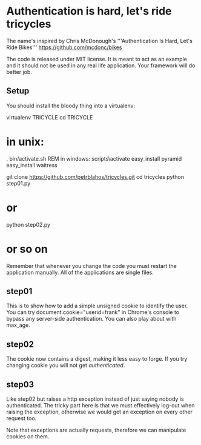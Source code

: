 Authentication is hard, let's ride tricycles
============================================

The name's inspired by Chris McDonough's 
'''Authentication Is Hard, Let's Ride Bikes'''
https://github.com/mcdonc/bikes

The code is released under MIT license. It is meant to act as
an example and it should not be used in any real life application.
Your framework will do better job.

Setup
-----
You should install the bloody thing into a virtualenv:

  virtualenv TRICYCLE
  cd TRICYCLE
  # in unix:
  . bin/activate.sh
  REM in windows:
  scripts\activate
  easy_install pyramid
  easy_install waitress

  git clone https://github.com/petrblahos/tricycles.git
  cd tricycles
  python step01.py
  # or
  python step02.py
  # or so on

Remember that whenever you change the code you must restart the
application manually. All of the applications are single files.

step01
------
This is to show how to add a simple unsigned cookie to identify
the user. You can try
  document.cookie="userid=frank"
in Chrome's console to bypass any server-side authentication. You 
can also play about with max_age.

step02
------
The cookie now contains a digest, making it less easy to forge.
If you try changing cookie you will not get _authenticated_.

step03
------
Like step02 but raises a http exception instead of just saying nobody
is authenticated. The tricky part here is that we must effectively
log-out when raising the exception, otherwise we would get an exception
on every other request too.

Note that exceptions are actually requests, therefore we can manipulate
cookies on them.


